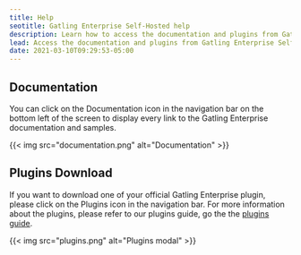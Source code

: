 ```yaml
---
title: Help
seotitle: Gatling Enterprise Self-Hosted help
description: Learn how to access the documentation and plugins from Gatling Enterprise Self-Hosted.
lead: Access the documentation and plugins from Gatling Enterprise Self-Hosted.
date: 2021-03-10T09:29:53-05:00
---
```


## Documentation

You can click on the Documentation icon in the navigation bar on the bottom left of the screen to display every link to the Gatling Enterprise documentation and samples.

{{< img src="documentation.png" alt="Documentation" >}}

## Plugins Download

If you want to download one of your official Gatling Enterprise plugin, please click on the Plugins icon in the navigation bar.
For more information about the plugins, please refer to our plugins guide, go the the [plugins guide](https://docs.gatling.io/reference/integrations/ci-cd/).

{{< img src="plugins.png" alt="Plugins modal" >}}
